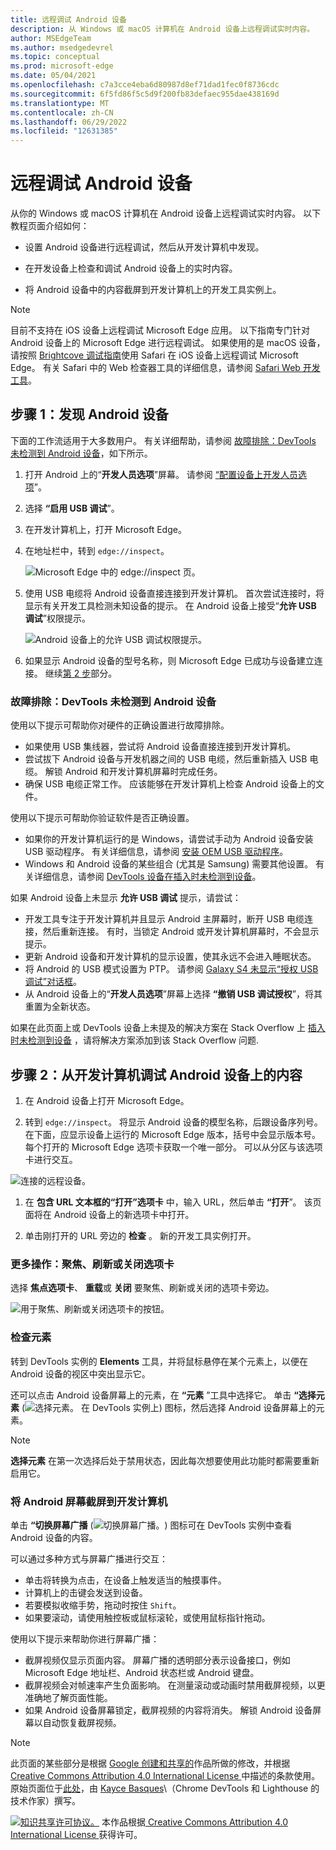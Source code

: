 ```yaml
---
title: 远程调试 Android 设备
description: 从 Windows 或 macOS 计算机在 Android 设备上远程调试实时内容。
author: MSEdgeTeam
ms.author: msedgedevrel
ms.topic: conceptual
ms.prod: microsoft-edge
ms.date: 05/04/2021
ms.openlocfilehash: c7a3cce4eba6d80987d8ef71dad1fec0f8736cdc
ms.sourcegitcommit: 6f5fd86f5c5d9f200fb83defaec955dae438169d
ms.translationtype: MT
ms.contentlocale: zh-CN
ms.lasthandoff: 06/29/2022
ms.locfileid: "12631385"
---
```

<!-- Copyright Kayce Basques

   Licensed under the Apache License, Version 2.0 (the "License");
   you may not use this file except in compliance with the License.
   You may obtain a copy of the License at

       https://www.apache.org/licenses/LICENSE-2.0

   Unless required by applicable law or agreed to in writing, software
   distributed under the License is distributed on an "AS IS" BASIS,
   WITHOUT WARRANTIES OR CONDITIONS OF ANY KIND, either express or implied.
   See the License for the specific language governing permissions and
   limitations under the License.  -->
# <a name="remotely-debug-android-devices"></a>远程调试 Android 设备

从你的 Windows 或 macOS 计算机在 Android 设备上远程调试实时内容。  以下教程页面介绍如何：

*  设置 Android 设备进行远程调试，然后从开发计算机中发现。

*  在开发设备上检查和调试 Android 设备上的实时内容。

*  将 Android 设备中的内容截屏到开发计算机上的开发工具实例上。

<!--
![Remote Debugging lets you inspect a page running on an Android device from your development machine.](../media/remote-debugging--remote-debugging.msft.png)
-->

> [!NOTE]
> 目前不支持在 iOS 设备上远程调试 Microsoft Edge 应用。  以下指南专门针对 Android 设备上的 Microsoft Edge 进行远程调试。
> 如果使用的是 macOS 设备，请按照 [Brightcove 调试指南](https://general.support.brightcove.com/developer/debugging-mobile-devices.html)使用 Safari 在 iOS 设备上远程调试 Microsoft Edge。  有关 Safari 中的 Web 检查器工具的详细信息，请参阅 [Safari Web 开发工具](https://developer.apple.com/safari/tools)。


<!-- ====================================================================== -->
## <a name="step-1-discover-your-android-device"></a>步骤 1：发现 Android 设备

下面的工作流适用于大多数用户。  有关详细帮助，请参阅 [故障排除：DevTools 未检测到 Android 设备](#troubleshooting-devtools-isnt-detecting-the-android-device)，如下所示。

1. 打开 Android 上的“**开发人员选项**”屏幕。  请参阅 [“配置设备上开发人员选项](https://developer.android.com/studio/debug/dev-options)”。

1. 选择 **“启用 USB 调试**”。

1. 在开发计算机上，打开 Microsoft Edge。

1. 在地址栏中，转到 `edge://inspect`。

   ![Microsoft Edge 中的 edge://inspect 页。](../media/remote-debugging-edge-inspect-no-targets.msft.png)

1. 使用 USB 电缆将 Android 设备直接连接到开发计算机。  首次尝试连接时，将显示有关开发工具检测未知设备的提示。  在 Android 设备上接受“**允许 USB 调试**”权限提示。

   ![Android 设备上的允许 USB 调试权限提示。](../media/remote-debugging-android-permissions-prompt.msft.png)

1. 如果显示 Android 设备的型号名称，则 Microsoft Edge 已成功与设备建立连接。  继续[第 2 步](#step-2-debug-content-on-your-android-device-from-your-development-machine)部分。

   <!--
   ![The Remote Devices tab has successfully detected an unknown device that is pending authorization.](../media/remote-debugging--unknown-device.msft.png)
   -->

### <a name="troubleshooting-devtools-isnt-detecting-the-android-device"></a>故障排除：DevTools 未检测到 Android 设备

使用以下提示可帮助你对硬件的正确设置进行故障排除。

*  如果使用 USB 集线器，尝试将 Android 设备直接连接到开发计算机。
*  尝试拔下 Android 设备与开发机器之间的 USB 电缆，然后重新插入 USB 电缆。  解锁 Android 和开发计算机屏幕时完成任务。
*  确保 USB 电缆正常工作。  应该能够在开发计算机上检查 Android 设备上的文件。

使用以下提示可帮助你验证软件是否正确设置。

*  如果你的开发计算机运行的是 Windows，请尝试手动为 Android 设备安装 USB 驱动程序。  有关详细信息，请参阅 [安装 OEM USB 驱动程序](https://developer.android.com/tools/extras/oem-usb.html)。
*  Windows 和 Android 设备的某些组合 (尤其是 Samsung) 需要其他设置。  有关详细信息，请参阅 [DevTools 设备在插入时未检测到设备](https://stackoverflow.com/questions/21925992)。

如果 Android 设备上未显示 **允许 USB 调试** 提示，请尝试：

*  开发工具专注于开发计算机并且显示 Android 主屏幕时，断开 USB 电缆连接，然后重新连接。  有时，当锁定 Android 或开发计算机屏幕时，不会显示提示。
*  更新 Android 设备和开发计算机的显示设置，使其永远不会进入睡眠状态。
*  将 Android 的 USB 模式设置为 PTP。  请参阅 [Galaxy S4 未显示“授权 USB 调试”对话框](https://android.stackexchange.com/questions/101933)。
*  从 Android 设备上的“**开发人员选项**”屏幕上选择 **“撤销 USB 调试授权**”，将其重置为全新状态。

如果在此页面上或 DevTools 设备上未提及的解决方案在 Stack Overflow 上 [插入时未检测到设备](https://stackoverflow.com/questions/21925992) ，请将解决方案添加到该 Stack Overflow 问题<!--, or [open an issue in the webfundamentals repository](https://github.com/Alphabet/webfundamentals/issues/new?title=[Remote%20Debugging]) -->.


<!-- ====================================================================== -->
## <a name="step-2-debug-content-on-your-android-device-from-your-development-machine"></a>步骤 2：从开发计算机调试 Android 设备上的内容

1. 在 Android 设备上打开 Microsoft Edge。

1. 转到 `edge://inspect`。  将显示 Android 设备的模型名称，后跟设备序列号。  在下面，应显示设备上运行的 Microsoft Edge 版本，括号中会显示版本号。  每个打开的 Microsoft Edge 选项卡获取一个唯一部分。  可以从分区与该选项卡进行交互。  <!--If there are any apps using WebView, a section for each of those apps should be displayed, too.  --><!--In [**Figure 5**](#figure-5) there are no tabs or WebViews open.  -->

  ![连接的远程设备。](../media/remote-debugging-edge-inspect-with-targets.msft.png)

1. 在 **包含 URL 文本框的“打开”选项卡** 中，输入 URL，然后单击 **“打开**”。  该页面将在 Android 设备上的新选项卡中打开。

1. 单击刚打开的 URL 旁边的 **检查** 。  新的开发工具实例打开。

<!--
The version of Microsoft Edge running on your Android device determines the version of DevTools that opens on your development machine.  So, if your Android device is running a very old version of Microsoft Edge, the DevTools instance may look very different than what you are used to.
-->

### <a name="more-actions-focus-refresh-or-close-a-tab"></a>更多操作：聚焦、刷新或关闭选项卡

选择 **焦点选项卡**、 **重载**或 **关闭** 要聚焦、刷新或关闭的选项卡旁边。

![用于聚焦、刷新或关闭选项卡的按钮。](../media/remote-debugging-edge-inspect-with-targets-buttons.msft.png)

### <a name="inspect-elements"></a>检查元素

转到 DevTools 实例的 **Elements** 工具，并将鼠标悬停在某个元素上，以便在 Android 设备的视区中突出显示它。

还可以点击 Android 设备屏幕上的元素，在 **“元素** ”工具中选择它。  单击 **“选择元素** (![选择元素。](../media/select-element-icon.msft.png) 在 DevTools 实例上) 图标，然后选择 Android 设备屏幕上的元素。

> [!NOTE]
> **选择元素** 在第一次选择后处于禁用状态，因此每次想要使用此功能时都需要重新启用它。

### <a name="screencast-your-android-screen-to-your-development-machine"></a>将 Android 屏幕截屏到开发计算机

单击 **“切换屏幕广播** (![切换屏幕广播。](../media/toggle-screencast-icon.msft.png)) 图标可在 DevTools 实例中查看 Android 设备的内容。

可以通过多种方式与屏幕广播进行交互：

*  单击将转换为点击，在设备上触发适当的触摸事件。
*  计算机上的击键会发送到设备。
*  若要模拟收缩手势，拖动时按住 `Shift`。
*  如果要滚动，请使用触控板或鼠标滚轮，或使用鼠标指针拖动。

使用以下提示来帮助你进行屏幕广播：

*  截屏视频仅显示页面内容。  屏幕广播的透明部分表示设备接口，例如 Microsoft Edge 地址栏、Android 状态栏或 Android 键盘。
*  截屏视频会对帧速率产生负面影响。  在测量滚动或动画时禁用截屏视频，以更准确地了解页面性能。
*  如果 Android 设备屏幕锁定，截屏视频的内容将消失。  解锁 Android 设备屏幕以自动恢复截屏视频。


<!-- ====================================================================== -->
> [!NOTE]
> 此页面的某些部分是根据 [Google 创建和共享的](https://developers.google.com/terms/site-policies)作品所做的修改，并根据[ Creative Commons Attribution 4.0 International License ](https://creativecommons.org/licenses/by/4.0)中描述的条款使用。
> 原始页面位于[此处](https://developer.chrome.com/docs/devtools/remote-debugging/)，由 [Kayce Basques](https://developers.google.com/web/resources/contributors#kayce-basques)\（Chrome DevTools 和 Lighthouse 的技术作家）撰写。

[![知识共享许可协议。](../../media/cc-logo/88x31.png)](https://creativecommons.org/licenses/by/4.0)
本作品根据[ Creative Commons Attribution 4.0 International License ](https://creativecommons.org/licenses/by/4.0)获得许可。
